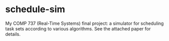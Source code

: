 # schedule-sim

My COMP 737 (Real-Time Systems) final project: a simulator for scheduling task sets according to various algorithms. See the attached paper for details.
